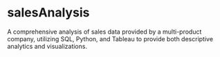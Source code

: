 # salesAnalysis
A comprehensive analysis of sales data provided by a multi-product company, utilizing SQL, Python, and Tableau to provide both descriptive analytics and visualizations.
